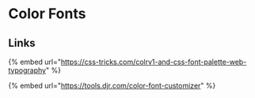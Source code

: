 # Color Fonts

## Links

{% embed url="https://css-tricks.com/colrv1-and-css-font-palette-web-typography" %}

{% embed url="https://tools.djr.com/color-font-customizer" %}

